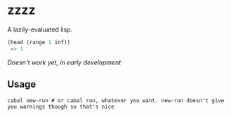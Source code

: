 # zzzz

A lazily-evaluated lisp.

```lisp
(head (range 1 inf))
 => 1
```

_Doesn't work yet, in early development_

## Usage

```
cabal new-run # or cabal run, whatever you want. new-run doesn't give you warnings though so that's nice
```
